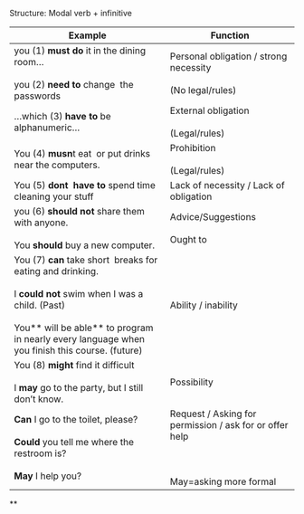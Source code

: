 
Structure:
Modal verb + infinitive

| Example                                                                                                                                                                                                                  | Function                                                                                        |
| ------------------------------------------------------------------------------------------------------------------------------------------------------------------------------------------------------------------------ | ----------------------------------------------------------------------------------------------- |
| you (1) **must do** it in the dining room…<br><br>you (2) **need to** change  the passwords                                                                                                                              | Personal obligation / strong necessity<br><br>(No legal/rules)                                  |
| …which (3) **have to** be alphanumeric…                                                                                                                                                                                  | External obligation<br><br>(Legal/rules)                                                        |
| You (4) **musn**t eat  or put drinks near the computers.                                                                                                                                                                 | Prohibition<br><br>(Legal/rules)                                                                |
| You (5) **dont  have to** spend time cleaning your stuff                                                                                                                                                                 | Lack of necessity / Lack of obligation                                                          |
| you (6) **should not** share them with anyone.<br><br>You **should** buy a new computer.                                                                                                                                 | Advice/Suggestions<br><br>Ought to                                                              |
| You (7) **can** take short  breaks for eating and drinking.<br><br>I **could not** swim when I was a child. (Past)<br><br>You** will be able** to program in nearly every language when you finish this course. (future) | Ability / inability                                                                             |
| You (8) **might** find it difficult<br><br>I **may** go to the party, but I still don’t know.                                                                                                                            | Possibility                                                                                     |
| **Can** I go to the toilet, please?<br><br>**Could** you tell me where the restroom is?<br><br>**May** I help you?                                                                                                       | Request / Asking for permission / ask for or offer help<br><br>  <br><br>May=asking more formal |



**